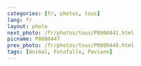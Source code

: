 ```yaml
---
categories: [fr, photos, tous]
lang: fr
layout: photo
next_photo: /fr/photos/tous/P0000441.html
picname: P0000447
prev_photo: /fr/photos/tous/P0000448.html
tags: [Animal, Fotofalle, Paviane]
---
```

